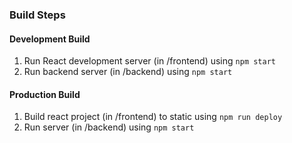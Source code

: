 ### Build Steps

#### Development Build
1. Run React development server (in /frontend) using `npm start`
2. Run backend server (in /backend) using `npm start`

#### Production Build
1. Build react project (in /frontend) to static using `npm run deploy`
2. Run server (in /backend) using `npm start`